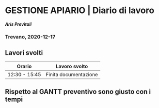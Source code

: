 # GESTIONE APIARIO | Diario di lavoro
##### Aris Previtali
### Trevano, 2020-12-17

## Lavori svolti


|Orario        |Lavoro svolto                 |
|--------------|------------------------------|
| 12:30 - 15:45 | Finita documentazione |


## 

## Rispetto al GANTT preventivo sono giusto con i tempi

## 